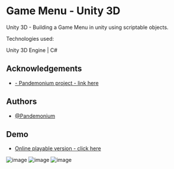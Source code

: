 
# Game Menu - Unity 3D     

Unity 3D - Building a Game Menu in unity using scriptable objects.

 
Technologies used:

Unity 3D Engine | C# 













## Acknowledgements

 - [- Pandemonium project - link here ](https://www.youtube.com/watch?v=4LJ1R1qbR0Y)

 


## Authors

- [@Pandemonium ](https://www.youtube.com/watch?v=4LJ1R1qbR0Y)





## Demo

- [Online playable version - click here](https://play.unity.com/mg/other/downloads-982)

![image](https://user-images.githubusercontent.com/63982700/188901839-ff1bf0ac-4172-474a-9604-06c652688e0d.png)
![image](https://user-images.githubusercontent.com/63982700/188901887-c18d0418-32f9-4a8d-9abc-e9921af44dcb.png)
![image](https://user-images.githubusercontent.com/63982700/188901948-36afe1ff-eba2-4d74-89ca-e9a1e15c2656.png)
